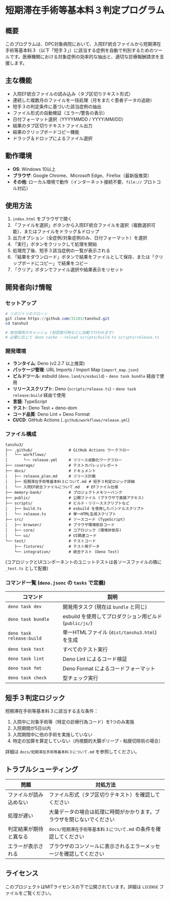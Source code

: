 # 短期滞在手術等基本料３判定プログラム

## 概要

このプログラムは、DPC対象病院において、入院EF統合ファイルから短期滞在手術等基本料３（以下「短手３」）に該当する症例を自動で判別するためのツールです。医療機関における対象症例の効率的な抽出と、適切な診療報酬請求を支援します。

## 主な機能

- 入院EF統合ファイルの読み込み（タブ区切りテキスト形式）
- 連続した複数月のファイルを一括処理（月をまたぐ患者データの追跡）
- 短手３の判定条件に基づいた該当症例の抽出
- ファイル形式の自動検証（エラー/警告の表示）
- 日付フォーマット選択（YYYYMMDD / YYYY/MM/DD）
- 結果のタブ区切りテキストファイル出力
- 結果のクリップボードコピー機能
- ドラッグ＆ドロップによるファイル選択

## 動作環境

- **OS**: Windows 10以上
- **ブラウザ**: Google Chrome、Microsoft Edge、Firefox（最新版推奨）
- **その他**: ローカル環境で動作（インターネット接続不要、`file://` プロトコル対応）

## 使用方法

1. `index.html` をブラウザで開く
2. 「ファイルを選択」ボタンから入院EF統合ファイルを選択（複数選択可能）、またはファイルをドラッグ＆ドロップ
3. 出力オプション（全症例/対象症例のみ、日付フォーマット）を選択
4. 「実行」ボタンをクリックして処理を開始
5. 処理完了後、短手３該当症例の一覧が表示される
6. 「結果をダウンロード」ボタンで結果をファイルとして保存、または「クリップボードにコピー」で結果をコピー
7. 「クリア」ボタンでファイル選択や結果表示をリセット

## 開発者向け情報

### セットアップ

```powershell
# リポジトリのクローン
git clone https://github.com/31103/tanshu3.git
cd tanshu3

# 依存関係のキャッシュ (初回実行時などに自動で行われます)
# 必要に応じて deno cache --reload scripts/build.ts scripts/release.ts
```

### 開発環境

- **ランタイム**: Deno (v2.2.7 以上推奨)
- **パッケージ管理**: URL Imports / Import Map (`import_map.json`)
- **ビルドツール**: esbuild (`deno.land/x/esbuild`) - `deno task bundle` 経由で使用
- **リリーススクリプト**: Deno (`scripts/release.ts`) - `deno task release:build` 経由で使用
- **言語**: TypeScript
- **テスト**: Deno Test + deno-dom
- **コード品質**: Deno Lint + Deno Format
- **CI/CD**: GitHub Actions (`.github/workflows/release.yml`)

### ファイル構成

```
tanshu3/
├── .github/                # GitHub Actions ワークフロー
│   └── workflows/
│       └── release.yml     # リリース自動化ワークフロー
├── coverage/               # テストカバレッジレポート
├── docs/                   # ドキュメント
│   ├── release_plan.md     # リリース計画
│   ├── 短期滞在手術等基本料３について.md # 短手３判定ロジック詳細
│   └── 入院EF統合ファイルについて.md   # EFファイル仕様
├── memory-bank/            # プロジェクトメモリーバンク
├── public/                 # 公開ファイル (ブラウザで直接アクセス)
├── scripts/                # ビルド・リリーススクリプトなど
│   ├── build.ts            # esbuild を使用したバンドルスクリプト
│   └── release.ts          # 単一HTML生成スクリプト
├── src/                    # ソースコード (TypeScript)
│   ├── browser/            # ブラウザ環境依存コード
│   ├── core/               # コアロジック (環境非依存)
│   └── ui/                 # UI関連コード
└── test/                   # テストコード
    ├── fixtures/           # テスト用データ
    └── integration/        # 統合テスト (Deno Test)
```

(コアロジックとUIコンポーネントのユニットテストは各ソースファイルの隣に `_test.ts` として配置)

### コマンド一覧 (`deno.jsonc` の `tasks` で定義)

| コマンド                  | 説明                                                    |
| ------------------------- | ------------------------------------------------------- |
| `deno task dev`           | 開発用タスク (現在は `bundle` と同じ)                   |
| `deno task bundle`        | esbuild を使用してプロダクション用ビルド (`public/js/`) |
| `deno task release:build` | 単一HTMLファイル (`dist/tanshu3.html`) を生成           |
| `deno task test`          | すべてのテスト実行                                      |
| `deno task lint`          | Deno Lint によるコード検証                              |
| `deno task fmt`           | Deno Format によるコードフォーマット                    |
| `deno task check`         | 型チェック実行                                          |

## 短手３判定ロジック

短期滞在手術等基本料３に該当する主な条件：

1. 入院中に対象手術等（特定の診療行為コード）を1つのみ実施
2. 入院期間が5日以内
3. 入院期間中に他の手術を実施していない
4. 特定の加算を算定していない（内視鏡的大腸ポリープ・粘膜切除術の場合）

詳細は `docs/短期滞在手術等基本料３について.md` を参照してください。

## トラブルシューティング

| 問題                   | 対処方法                                                               |
| ---------------------- | ---------------------------------------------------------------------- |
| ファイルが読み込めない | ファイル形式（タブ区切りテキスト）を確認してください                   |
| 処理が遅い             | 大量データの場合は処理に時間がかかります。ブラウザを閉じないでください |
| 判定結果が期待と異なる | `docs/短期滞在手術等基本料３について.md` の条件を確認してください      |
| エラーが表示される     | ブラウザのコンソールに表示されるエラーメッセージを確認してください     |

## ライセンス

このプロジェクトはMITライセンスの下で公開されています。詳細は `LICENSE` ファイルをご覧ください。
